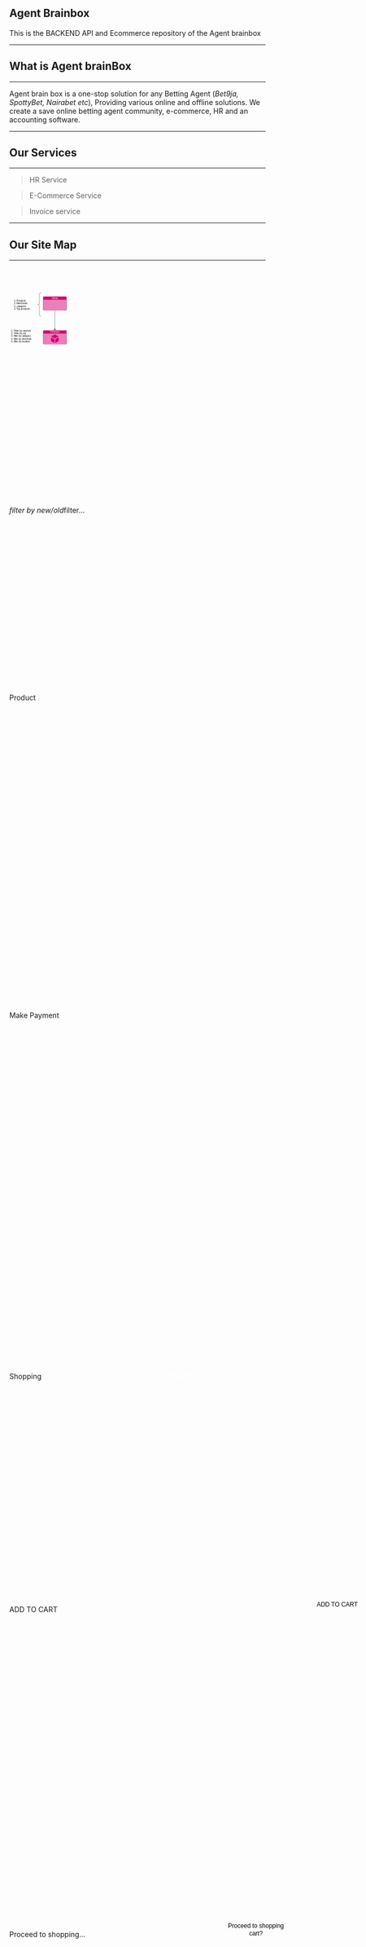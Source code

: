 ## Agent Brainbox

<p>This is the BACKEND API and Ecommerce repository of the Agent brainbox </p>

***
## What is Agent brainBox
***
<p>Agent brain box is a one-stop solution for any Betting Agent (<i>Bet9ja, SpottyBet, Nairabet etc</i>), Providing various online and offline solutions. We create a save online betting agent community, e-commerce, HR and an accounting software.   </p>

***
## Our Services
***

> HR Service

> E-Commerce Service 

> Invoice service

***
## Our Site Map 
***
<svg xmlns="http://www.w3.org/2000/svg" xmlns:xlink="http://www.w3.org/1999/xlink" version="1.1" width="1326px" viewBox="-0.5 -0.5 1326 1231" content="&lt;mxfile host=&quot;9b7af849-0421-4d88-b07f-c63e09482d94&quot; modified=&quot;2020-10-08T13:22:44.243Z&quot; agent=&quot;5.0 (Windows NT 10.0; Win64; x64) AppleWebKit/537.36 (KHTML, like Gecko) Code/1.48.1 Chrome/78.0.3904.130 Electron/7.3.2 Safari/537.36&quot; etag=&quot;CFqcSwZuobUrq8uXvwVE&quot; version=&quot;13.1.3&quot;&gt;&lt;diagram id=&quot;6hGFLwfOUW9BJ-s0fimq&quot; name=&quot;Page-1&quot;&gt;&lt;mxGraphModel dx=&quot;345&quot; dy=&quot;692&quot; grid=&quot;1&quot; gridSize=&quot;10&quot; guides=&quot;1&quot; tooltips=&quot;1&quot; connect=&quot;1&quot; arrows=&quot;1&quot; fold=&quot;1&quot; page=&quot;1&quot; pageScale=&quot;1&quot; pageWidth=&quot;827&quot; pageHeight=&quot;1169&quot; math=&quot;0&quot; shadow=&quot;0&quot;&gt;&lt;root&gt;&lt;mxCell id=&quot;0&quot;/&gt;&lt;mxCell id=&quot;1&quot; parent=&quot;0&quot;/&gt;&lt;mxCell id=&quot;5&quot; style=&quot;edgeStyle=orthogonalEdgeStyle;rounded=0;orthogonalLoop=1;jettySize=auto;html=1;&quot; parent=&quot;1&quot; source=&quot;2&quot; target=&quot;6&quot; edge=&quot;1&quot;&gt;&lt;mxGeometry relative=&quot;1&quot; as=&quot;geometry&quot;&gt;&lt;mxPoint x=&quot;260&quot; y=&quot;450&quot; as=&quot;targetPoint&quot;/&gt;&lt;/mxGeometry&gt;&lt;/mxCell&gt;&lt;mxCell id=&quot;2&quot; value=&quot;Home&quot; style=&quot;html=1;labelPosition=center;verticalLabelPosition=middle;verticalAlign=top;align=center;fontSize=12;outlineConnect=0;spacingTop=-6;shape=mxgraph.sitemap.page;fillColor=#d80073;strokeColor=#A50040;fontColor=#ffffff;&quot; parent=&quot;1&quot; vertex=&quot;1&quot;&gt;&lt;mxGeometry x=&quot;200&quot; y=&quot;240&quot; width=&quot;120&quot; height=&quot;70&quot; as=&quot;geometry&quot;/&gt;&lt;/mxCell&gt;&lt;mxCell id=&quot;3&quot; value=&quot;&amp;lt;ol&amp;gt;&amp;lt;li&amp;gt;Products&amp;lt;/li&amp;gt;&amp;lt;li&amp;gt;Merchants&amp;lt;/li&amp;gt;&amp;lt;li&amp;gt;categoris&amp;lt;/li&amp;gt;&amp;lt;li&amp;gt;Top products&amp;lt;/li&amp;gt;&amp;lt;/ol&amp;gt;&quot; style=&quot;text;strokeColor=none;fillColor=none;html=1;whiteSpace=wrap;verticalAlign=middle;overflow=hidden;&quot; parent=&quot;1&quot; vertex=&quot;1&quot;&gt;&lt;mxGeometry x=&quot;40&quot; y=&quot;240&quot; width=&quot;120&quot; height=&quot;80&quot; as=&quot;geometry&quot;/&gt;&lt;/mxCell&gt;&lt;mxCell id=&quot;4&quot; value=&quot;&quot; style=&quot;shape=curlyBracket;whiteSpace=wrap;html=1;rounded=1;&quot; parent=&quot;1&quot; vertex=&quot;1&quot;&gt;&lt;mxGeometry x=&quot;170&quot; y=&quot;220&quot; width=&quot;20&quot; height=&quot;120&quot; as=&quot;geometry&quot;/&gt;&lt;/mxCell&gt;&lt;mxCell id=&quot;6&quot; value=&quot;Products&quot; style=&quot;html=1;labelPosition=center;verticalLabelPosition=middle;verticalAlign=top;align=center;fontSize=12;outlineConnect=0;spacingTop=-6;shape=mxgraph.sitemap.products;fillColor=#d80073;strokeColor=#A50040;fontColor=#ffffff;&quot; parent=&quot;1&quot; vertex=&quot;1&quot;&gt;&lt;mxGeometry x=&quot;200&quot; y=&quot;415&quot; width=&quot;120&quot; height=&quot;70&quot; as=&quot;geometry&quot;/&gt;&lt;/mxCell&gt;&lt;mxCell id=&quot;8&quot; value=&quot;&amp;lt;ol&amp;gt;&amp;lt;li&amp;gt;*filter by new/old&amp;lt;/li&amp;gt;&amp;lt;li&amp;gt;*filter by city&amp;lt;/li&amp;gt;&amp;lt;li&amp;gt;filter by category&amp;lt;/li&amp;gt;&amp;lt;li&amp;gt;filter by merchant&amp;lt;/li&amp;gt;&amp;lt;li&amp;gt;filter by location&amp;lt;/li&amp;gt;&amp;lt;/ol&amp;gt;&quot; style=&quot;text;strokeColor=none;fillColor=none;html=1;whiteSpace=wrap;verticalAlign=middle;overflow=hidden;&quot; parent=&quot;1&quot; vertex=&quot;1&quot;&gt;&lt;mxGeometry x=&quot;25&quot; y=&quot;390&quot; width=&quot;150&quot; height=&quot;110&quot; as=&quot;geometry&quot;/&gt;&lt;/mxCell&gt;&lt;mxCell id=&quot;10&quot; style=&quot;edgeStyle=orthogonalEdgeStyle;rounded=0;orthogonalLoop=1;jettySize=auto;html=1;&quot; parent=&quot;1&quot; source=&quot;9&quot; target=&quot;6&quot; edge=&quot;1&quot;&gt;&lt;mxGeometry relative=&quot;1&quot; as=&quot;geometry&quot;/&gt;&lt;/mxCell&gt;&lt;mxCell id=&quot;9&quot; value=&quot;Product&quot; style=&quot;html=1;labelPosition=center;verticalLabelPosition=middle;verticalAlign=top;align=center;fontSize=12;outlineConnect=0;spacingTop=-6;shape=mxgraph.sitemap.products;fillColor=#d80073;strokeColor=#A50040;fontColor=#ffffff;&quot; parent=&quot;1&quot; vertex=&quot;1&quot;&gt;&lt;mxGeometry x=&quot;420&quot; y=&quot;425&quot; width=&quot;120&quot; height=&quot;70&quot; as=&quot;geometry&quot;/&gt;&lt;/mxCell&gt;&lt;mxCell id=&quot;25&quot; style=&quot;edgeStyle=orthogonalEdgeStyle;rounded=0;orthogonalLoop=1;jettySize=auto;html=1;&quot; parent=&quot;1&quot; source=&quot;11&quot; target=&quot;24&quot; edge=&quot;1&quot;&gt;&lt;mxGeometry relative=&quot;1&quot; as=&quot;geometry&quot;/&gt;&lt;/mxCell&gt;&lt;mxCell id=&quot;11&quot; value=&quot;Make Payment&quot; style=&quot;html=1;strokeColor=#A50040;fillColor=#d80073;labelPosition=center;verticalLabelPosition=middle;verticalAlign=top;align=center;fontSize=12;outlineConnect=0;spacingTop=-6;fontColor=#ffffff;shape=mxgraph.sitemap.payment;&quot; parent=&quot;1&quot; vertex=&quot;1&quot;&gt;&lt;mxGeometry x=&quot;1230&quot; y=&quot;695&quot; width=&quot;120&quot; height=&quot;70&quot; as=&quot;geometry&quot;/&gt;&lt;/mxCell&gt;&lt;mxCell id=&quot;12&quot; value=&quot;Shopping&quot; style=&quot;html=1;strokeColor=#A50040;fillColor=#d80073;labelPosition=center;verticalLabelPosition=middle;verticalAlign=top;align=center;fontSize=12;outlineConnect=0;spacingTop=-6;fontColor=#ffffff;shape=mxgraph.sitemap.shopping;&quot; parent=&quot;1&quot; vertex=&quot;1&quot;&gt;&lt;mxGeometry x=&quot;300&quot; y=&quot;780&quot; width=&quot;120&quot; height=&quot;70&quot; as=&quot;geometry&quot;/&gt;&lt;/mxCell&gt;&lt;mxCell id=&quot;14&quot; style=&quot;edgeStyle=orthogonalEdgeStyle;rounded=0;orthogonalLoop=1;jettySize=auto;html=1;&quot; parent=&quot;1&quot; source=&quot;13&quot; target=&quot;9&quot; edge=&quot;1&quot;&gt;&lt;mxGeometry relative=&quot;1&quot; as=&quot;geometry&quot;/&gt;&lt;/mxCell&gt;&lt;mxCell id=&quot;13&quot; value=&quot;ADD TO CART&quot; style=&quot;ellipse;whiteSpace=wrap;html=1;&quot; parent=&quot;1&quot; vertex=&quot;1&quot;&gt;&lt;mxGeometry x=&quot;610&quot; y=&quot;490&quot; width=&quot;120&quot; height=&quot;80&quot; as=&quot;geometry&quot;/&gt;&lt;/mxCell&gt;&lt;mxCell id=&quot;16&quot; style=&quot;edgeStyle=orthogonalEdgeStyle;rounded=0;orthogonalLoop=1;jettySize=auto;html=1;&quot; parent=&quot;1&quot; source=&quot;15&quot; target=&quot;13&quot; edge=&quot;1&quot;&gt;&lt;mxGeometry relative=&quot;1&quot; as=&quot;geometry&quot;/&gt;&lt;/mxCell&gt;&lt;mxCell id=&quot;18&quot; style=&quot;edgeStyle=orthogonalEdgeStyle;rounded=0;orthogonalLoop=1;jettySize=auto;html=1;&quot; parent=&quot;1&quot; source=&quot;15&quot; target=&quot;12&quot; edge=&quot;1&quot;&gt;&lt;mxGeometry relative=&quot;1&quot; as=&quot;geometry&quot;/&gt;&lt;/mxCell&gt;&lt;mxCell id=&quot;22&quot; style=&quot;edgeStyle=orthogonalEdgeStyle;rounded=0;orthogonalLoop=1;jettySize=auto;html=1;entryX=0;entryY=0.5;entryDx=0;entryDy=0;&quot; parent=&quot;1&quot; source=&quot;15&quot; target=&quot;26&quot; edge=&quot;1&quot;&gt;&lt;mxGeometry relative=&quot;1&quot; as=&quot;geometry&quot;/&gt;&lt;/mxCell&gt;&lt;mxCell id=&quot;15&quot; value=&quot;&quot; style=&quot;rhombus;whiteSpace=wrap;html=1;&quot; parent=&quot;1&quot; vertex=&quot;1&quot;&gt;&lt;mxGeometry x=&quot;630&quot; y=&quot;690&quot; width=&quot;80&quot; height=&quot;80&quot; as=&quot;geometry&quot;/&gt;&lt;/mxCell&gt;&lt;mxCell id=&quot;17&quot; value=&quot;Proceed to shopping cart?&quot; style=&quot;text;html=1;strokeColor=none;fillColor=none;align=center;verticalAlign=middle;whiteSpace=wrap;rounded=0;&quot; parent=&quot;1&quot; vertex=&quot;1&quot;&gt;&lt;mxGeometry x=&quot;450&quot; y=&quot;700&quot; width=&quot;120&quot; height=&quot;20&quot; as=&quot;geometry&quot;/&gt;&lt;/mxCell&gt;&lt;mxCell id=&quot;19&quot; value=&quot;Proceed to checkout?&quot; style=&quot;text;html=1;strokeColor=none;fillColor=none;align=center;verticalAlign=middle;whiteSpace=wrap;rounded=0;&quot; parent=&quot;1&quot; vertex=&quot;1&quot;&gt;&lt;mxGeometry x=&quot;710&quot; y=&quot;695&quot; width=&quot;120&quot; height=&quot;20&quot; as=&quot;geometry&quot;/&gt;&lt;/mxCell&gt;&lt;mxCell id=&quot;23&quot; style=&quot;edgeStyle=orthogonalEdgeStyle;rounded=0;orthogonalLoop=1;jettySize=auto;html=1;&quot; parent=&quot;1&quot; source=&quot;21&quot; target=&quot;11&quot; edge=&quot;1&quot;&gt;&lt;mxGeometry relative=&quot;1&quot; as=&quot;geometry&quot;/&gt;&lt;/mxCell&gt;&lt;mxCell id=&quot;21&quot; value=&quot;Checkout&quot; style=&quot;html=1;strokeColor=#A50040;fillColor=#d80073;labelPosition=center;verticalLabelPosition=middle;verticalAlign=top;align=center;fontSize=12;outlineConnect=0;spacingTop=-6;fontColor=#ffffff;shape=mxgraph.sitemap.form;&quot; parent=&quot;1&quot; vertex=&quot;1&quot;&gt;&lt;mxGeometry x=&quot;1020&quot; y=&quot;570&quot; width=&quot;120&quot; height=&quot;70&quot; as=&quot;geometry&quot;/&gt;&lt;/mxCell&gt;&lt;mxCell id=&quot;24&quot; value=&quot;Success&quot; style=&quot;html=1;strokeColor=#A50040;fillColor=#d80073;labelPosition=center;verticalLabelPosition=middle;verticalAlign=top;align=center;fontSize=12;outlineConnect=0;spacingTop=-6;fontColor=#ffffff;shape=mxgraph.sitemap.success;&quot; parent=&quot;1&quot; vertex=&quot;1&quot;&gt;&lt;mxGeometry x=&quot;1230&quot; y=&quot;1000&quot; width=&quot;120&quot; height=&quot;70&quot; as=&quot;geometry&quot;/&gt;&lt;/mxCell&gt;&lt;mxCell id=&quot;27&quot; style=&quot;edgeStyle=orthogonalEdgeStyle;rounded=0;orthogonalLoop=1;jettySize=auto;html=1;&quot; parent=&quot;1&quot; source=&quot;26&quot; target=&quot;21&quot; edge=&quot;1&quot;&gt;&lt;mxGeometry relative=&quot;1&quot; as=&quot;geometry&quot;/&gt;&lt;/mxCell&gt;&lt;mxCell id=&quot;29&quot; style=&quot;edgeStyle=orthogonalEdgeStyle;rounded=0;orthogonalLoop=1;jettySize=auto;html=1;&quot; parent=&quot;1&quot; source=&quot;26&quot; edge=&quot;1&quot;&gt;&lt;mxGeometry relative=&quot;1&quot; as=&quot;geometry&quot;&gt;&lt;mxPoint x=&quot;900&quot; y=&quot;1250&quot; as=&quot;targetPoint&quot;/&gt;&lt;/mxGeometry&gt;&lt;/mxCell&gt;&lt;mxCell id=&quot;26&quot; value=&quot;Authenticate&quot; style=&quot;rhombus;whiteSpace=wrap;html=1;&quot; parent=&quot;1&quot; vertex=&quot;1&quot;&gt;&lt;mxGeometry x=&quot;880&quot; y=&quot;760&quot; width=&quot;140&quot; height=&quot;150&quot; as=&quot;geometry&quot;/&gt;&lt;/mxCell&gt;&lt;mxCell id=&quot;28&quot; value=&quot;yes&quot; style=&quot;text;html=1;strokeColor=none;fillColor=none;align=center;verticalAlign=middle;whiteSpace=wrap;rounded=0;&quot; parent=&quot;1&quot; vertex=&quot;1&quot;&gt;&lt;mxGeometry x=&quot;940&quot; y=&quot;670&quot; width=&quot;120&quot; height=&quot;20&quot; as=&quot;geometry&quot;/&gt;&lt;/mxCell&gt;&lt;mxCell id=&quot;31&quot; value=&quot;No&quot; style=&quot;text;html=1;strokeColor=none;fillColor=none;align=center;verticalAlign=middle;whiteSpace=wrap;rounded=0;&quot; parent=&quot;1&quot; vertex=&quot;1&quot;&gt;&lt;mxGeometry x=&quot;860&quot; y=&quot;1050&quot; width=&quot;120&quot; height=&quot;20&quot; as=&quot;geometry&quot;/&gt;&lt;/mxCell&gt;&lt;mxCell id=&quot;32&quot; value=&quot;Authenticate&quot; style=&quot;html=1;strokeColor=#A50040;fillColor=#d80073;labelPosition=center;verticalLabelPosition=middle;verticalAlign=top;align=center;fontSize=12;outlineConnect=0;spacingTop=-6;fontColor=#ffffff;shape=mxgraph.sitemap.security;&quot; parent=&quot;1&quot; vertex=&quot;1&quot;&gt;&lt;mxGeometry x=&quot;840&quot; y=&quot;1250&quot; width=&quot;120&quot; height=&quot;70&quot; as=&quot;geometry&quot;/&gt;&lt;/mxCell&gt;&lt;mxCell id=&quot;33&quot; value=&quot;&quot; style=&quot;shape=curlyBracket;whiteSpace=wrap;html=1;rounded=1;&quot; parent=&quot;1&quot; vertex=&quot;1&quot;&gt;&lt;mxGeometry x=&quot;180&quot; y=&quot;400&quot; width=&quot;20&quot; height=&quot;120&quot; as=&quot;geometry&quot;/&gt;&lt;/mxCell&gt;&lt;mxCell id=&quot;35&quot; value=&quot;&quot; style=&quot;shape=curlyBracket;whiteSpace=wrap;html=1;rounded=1;&quot; parent=&quot;1&quot; vertex=&quot;1&quot;&gt;&lt;mxGeometry x=&quot;1205&quot; y=&quot;985&quot; width=&quot;20&quot; height=&quot;120&quot; as=&quot;geometry&quot;/&gt;&lt;/mxCell&gt;&lt;mxCell id=&quot;36&quot; value=&quot;&amp;lt;div&amp;gt;Create Order&amp;lt;/div&amp;gt;&quot; style=&quot;text;strokeColor=none;fillColor=none;html=1;whiteSpace=wrap;verticalAlign=middle;overflow=hidden;&quot; parent=&quot;1&quot; vertex=&quot;1&quot;&gt;&lt;mxGeometry x=&quot;1120&quot; y=&quot;990&quot; width=&quot;150&quot; height=&quot;110&quot; as=&quot;geometry&quot;/&gt;&lt;/mxCell&gt;&lt;mxCell id=&quot;38&quot; style=&quot;edgeStyle=orthogonalEdgeStyle;rounded=0;orthogonalLoop=1;jettySize=auto;html=1;entryX=1;entryY=0.5;entryDx=0;entryDy=0;entryPerimeter=0;&quot; parent=&quot;1&quot; source=&quot;37&quot; target=&quot;2&quot; edge=&quot;1&quot;&gt;&lt;mxGeometry relative=&quot;1&quot; as=&quot;geometry&quot;/&gt;&lt;/mxCell&gt;&lt;mxCell id=&quot;40&quot; style=&quot;edgeStyle=orthogonalEdgeStyle;rounded=0;orthogonalLoop=1;jettySize=auto;html=1;entryX=0;entryY=0.5;entryDx=0;entryDy=0;entryPerimeter=0;&quot; parent=&quot;1&quot; source=&quot;37&quot; target=&quot;39&quot; edge=&quot;1&quot;&gt;&lt;mxGeometry relative=&quot;1&quot; as=&quot;geometry&quot;/&gt;&lt;/mxCell&gt;&lt;mxCell id=&quot;37&quot; value=&quot;User Account&quot; style=&quot;html=1;strokeColor=#A50040;fillColor=#d80073;labelPosition=center;verticalLabelPosition=middle;verticalAlign=top;align=center;fontSize=12;outlineConnect=0;spacingTop=-6;fontColor=#ffffff;shape=mxgraph.sitemap.user;&quot; parent=&quot;1&quot; vertex=&quot;1&quot;&gt;&lt;mxGeometry x=&quot;530&quot; y=&quot;90&quot; width=&quot;120&quot; height=&quot;70&quot; as=&quot;geometry&quot;/&gt;&lt;/mxCell&gt;&lt;mxCell id=&quot;41&quot; style=&quot;edgeStyle=orthogonalEdgeStyle;rounded=0;orthogonalLoop=1;jettySize=auto;html=1;&quot; parent=&quot;1&quot; source=&quot;39&quot; target=&quot;9&quot; edge=&quot;1&quot;&gt;&lt;mxGeometry relative=&quot;1&quot; as=&quot;geometry&quot;&gt;&lt;Array as=&quot;points&quot;&gt;&lt;mxPoint x=&quot;770&quot; y=&quot;330&quot;/&gt;&lt;mxPoint x=&quot;480&quot; y=&quot;330&quot;/&gt;&lt;/Array&gt;&lt;/mxGeometry&gt;&lt;/mxCell&gt;&lt;mxCell id=&quot;39&quot; value=&quot;Order&quot; style=&quot;html=1;labelPosition=center;verticalLabelPosition=middle;verticalAlign=top;align=center;fontSize=12;outlineConnect=0;spacingTop=-6;shape=mxgraph.sitemap.products;fillColor=#d80073;strokeColor=#A50040;fontColor=#ffffff;&quot; parent=&quot;1&quot; vertex=&quot;1&quot;&gt;&lt;mxGeometry x=&quot;710&quot; y=&quot;200&quot; width=&quot;120&quot; height=&quot;70&quot; as=&quot;geometry&quot;/&gt;&lt;/mxCell&gt;&lt;/root&gt;&lt;/mxGraphModel&gt;&lt;/diagram&gt;&lt;/mxfile&gt;" onclick="(function(svg){var src=window.event.target||window.event.srcElement;while (src!=null&amp;&amp;src.nodeName.toLowerCase()!='a'){src=src.parentNode;}if(src==null){if(svg.wnd!=null&amp;&amp;!svg.wnd.closed){svg.wnd.focus();}else{var r=function(evt){if(evt.data=='ready'&amp;&amp;evt.source==svg.wnd){svg.wnd.postMessage(decodeURIComponent(svg.getAttribute('content')),'*');window.removeEventListener('message',r);}};window.addEventListener('message',r);svg.wnd=window.open('https://app.diagrams.net/?client=1&amp;lightbox=1&amp;edit=_blank');}}})(this);" style="cursor:pointer;max-width:100%;max-height:1231px;"><defs/><g><path d="M 235 220 L 235 318.63" fill="none" stroke="#000000" stroke-miterlimit="10" pointer-events="stroke"/><path d="M 235 323.88 L 231.5 316.88 L 235 318.63 L 238.5 316.88 Z" fill="#000000" stroke="#000000" stroke-miterlimit="10" pointer-events="all"/><path d="M 177 220 C 175.9 220 175 219.1 175 218 L 175 152 C 175 150.9 175.9 150 177 150 L 293 150 C 294.1 150 295 150.9 295 152 L 295 218 C 295 219.1 294.1 220 293 220 Z" fill="#d80073" stroke="#a50040" stroke-miterlimit="10" pointer-events="all"/><path d="M 176 166 L 176 218 C 176 218.55 176.45 219 177 219 L 293 219 C 293.55 219 294 218.55 294 218 L 294 166 Z" fill-opacity="0.5" fill="#ffffff" stroke="none" pointer-events="all"/><g transform="translate(-0.5 -0.5)"><switch><foreignObject style="overflow: visible; text-align: left;" pointer-events="none" width="100%" height="100%" requiredFeatures="http://www.w3.org/TR/SVG11/feature#Extensibility"><div xmlns="http://www.w3.org/1999/xhtml" style="display: flex; align-items: unsafe flex-start; justify-content: unsafe center; width: 1px; height: 1px; padding-top: 151px; margin-left: 235px;"><div style="box-sizing: border-box; font-size: 0; text-align: center; "><div style="display: inline-block; font-size: 12px; font-family: Helvetica; color: #ffffff; line-height: 1.2; pointer-events: all; white-space: nowrap; ">Home</div></div></div></foreignObject><text x="235" y="163" fill="#ffffff" font-family="Helvetica" font-size="12px" text-anchor="middle">Home</text></switch></g><rect x="15" y="150" width="120" height="80" fill="none" stroke="none" pointer-events="all"/><g transform="translate(-0.5 -0.5)"><switch><foreignObject style="overflow: visible; text-align: left;" pointer-events="none" width="100%" height="100%" requiredFeatures="http://www.w3.org/TR/SVG11/feature#Extensibility"><div xmlns="http://www.w3.org/1999/xhtml" style="display: flex; align-items: unsafe center; justify-content: unsafe flex-start; width: 118px; height: 1px; padding-top: 190px; margin-left: 17px;"><div style="box-sizing: border-box; font-size: 0; text-align: left; max-height: 76px; overflow: hidden; "><div style="display: inline-block; font-size: 12px; font-family: Helvetica; color: #000000; line-height: 1.2; pointer-events: all; white-space: normal; word-wrap: normal; "><ol><li>Products</li><li>Merchants</li><li>categoris</li><li>Top products</li></ol></div></div></div></foreignObject><text x="17" y="194" fill="#000000" font-family="Helvetica" font-size="12px">ProductsMerchantscat...</text></switch></g><path d="M 165 130 L 160 130 Q 155 130 155 140 L 155 180 Q 155 190 150 190 L 147.5 190 Q 145 190 150 190 L 152.5 190 Q 155 190 155 200 L 155 240 Q 155 250 160 250 L 165 250" fill="none" stroke="#000000" stroke-miterlimit="10" pointer-events="all"/><path d="M 177 395 C 175.9 395 175 394.1 175 393 L 175 327 C 175 325.9 175.9 325 177 325 L 293 325 C 294.1 325 295 325.9 295 327 L 295 393 C 295 394.1 294.1 395 293 395 Z" fill="#d80073" stroke="#a50040" stroke-miterlimit="10" pointer-events="all"/><path d="M 237.28 371.75 C 237.28 369.86 237.92 368.96 239.61 368.16 L 253.7 360.87 C 254.21 360.61 255.07 360.68 255.07 361.2 L 255.07 378.55 C 255.07 379.38 254.16 380.33 253.54 380.63 L 238.93 389.03 C 237.87 389.75 237.28 389.09 237.28 388.14 Z M 216.93 356.62 C 215.97 356.11 216.27 355.34 216.99 354.97 L 233.48 346.37 C 234.5 345.77 235.91 345.86 236.78 346.31 L 253.38 354.99 C 254.12 355.38 254.32 356.09 253.45 356.56 L 236.91 365.19 C 236.02 365.79 234.4 365.83 233.34 365.16 Z M 216.9 380.71 C 215.88 380.17 215.09 379.07 215.09 377.61 L 215.09 361.96 C 215.09 360.88 215.7 360.41 216.73 360.94 L 231.15 368.38 C 232.54 369 233.05 370.29 233.05 371.18 L 233.05 388.39 C 233.05 389.21 232.21 389.57 231.47 389.06 Z M 176 341 L 176 393 C 176 393.55 176.45 394 177 394 L 293 394 C 293.55 394 294 393.55 294 393 L 294 341 Z" fill-opacity="0.5" fill="#ffffff" stroke="none" pointer-events="all"/><g transform="translate(-0.5 -0.5)"><switch><foreignObject style="overflow: visible; text-align: left;" pointer-events="none" width="100%" height="100%" requiredFeatures="http://www.w3.org/TR/SVG11/feature#Extensibility"><div xmlns="http://www.w3.org/1999/xhtml" style="display: flex; align-items: unsafe flex-start; justify-content: unsafe center; width: 1px; height: 1px; padding-top: 326px; margin-left: 235px;"><div style="box-sizing: border-box; font-size: 0; text-align: center; "><div style="display: inline-block; font-size: 12px; font-family: Helvetica; color: #ffffff; line-height: 1.2; pointer-events: all; white-space: nowrap; ">Products</div></div></div></foreignObject><text x="235" y="338" fill="#ffffff" font-family="Helvetica" font-size="12px" text-anchor="middle">Products</text></switch></g><rect x="0" y="300" width="150" height="110" fill="none" stroke="none" pointer-events="all"/><g transform="translate(-0.5 -0.5)"><switch><foreignObject style="overflow: visible; text-align: left;" pointer-events="none" width="100%" height="100%" requiredFeatures="http://www.w3.org/TR/SVG11/feature#Extensibility"><div xmlns="http://www.w3.org/1999/xhtml" style="display: flex; align-items: unsafe center; justify-content: unsafe flex-start; width: 148px; height: 1px; padding-top: 355px; margin-left: 2px;"><div style="box-sizing: border-box; font-size: 0; text-align: left; max-height: 106px; overflow: hidden; "><div style="display: inline-block; font-size: 12px; font-family: Helvetica; color: #000000; line-height: 1.2; pointer-events: all; white-space: normal; word-wrap: normal; "><ol><li>*filter by new/old</li><li>*filter by city</li><li>filter by category</li><li>filter by merchant</li><li>filter by location</li></ol></div></div></div></foreignObject><text x="2" y="359" fill="#000000" font-family="Helvetica" font-size="12px">*filter by new/old*filter...</text></switch></g><path d="M 395 370 L 345 370 L 345 360 L 301.37 360" fill="none" stroke="#000000" stroke-miterlimit="10" pointer-events="stroke"/><path d="M 296.12 360 L 303.12 356.5 L 301.37 360 L 303.12 363.5 Z" fill="#000000" stroke="#000000" stroke-miterlimit="10" pointer-events="all"/><path d="M 397 405 C 395.9 405 395 404.1 395 403 L 395 337 C 395 335.9 395.9 335 397 335 L 513 335 C 514.1 335 515 335.9 515 337 L 515 403 C 515 404.1 514.1 405 513 405 Z" fill="#d80073" stroke="#a50040" stroke-miterlimit="10" pointer-events="all"/><path d="M 457.28 381.75 C 457.28 379.86 457.92 378.96 459.61 378.16 L 473.7 370.87 C 474.21 370.61 475.07 370.68 475.07 371.2 L 475.07 388.55 C 475.07 389.38 474.16 390.33 473.54 390.63 L 458.93 399.03 C 457.87 399.75 457.28 399.09 457.28 398.14 Z M 436.93 366.62 C 435.97 366.11 436.27 365.34 436.99 364.97 L 453.48 356.37 C 454.5 355.77 455.91 355.86 456.78 356.31 L 473.38 364.99 C 474.12 365.38 474.32 366.09 473.45 366.56 L 456.91 375.19 C 456.02 375.79 454.4 375.83 453.34 375.16 Z M 436.9 390.71 C 435.88 390.17 435.09 389.07 435.09 387.61 L 435.09 371.96 C 435.09 370.88 435.7 370.41 436.73 370.94 L 451.15 378.38 C 452.54 379 453.05 380.29 453.05 381.18 L 453.05 398.39 C 453.05 399.21 452.21 399.57 451.47 399.06 Z M 396 351 L 396 403 C 396 403.55 396.45 404 397 404 L 513 404 C 513.55 404 514 403.55 514 403 L 514 351 Z" fill-opacity="0.5" fill="#ffffff" stroke="none" pointer-events="all"/><g transform="translate(-0.5 -0.5)"><switch><foreignObject style="overflow: visible; text-align: left;" pointer-events="none" width="100%" height="100%" requiredFeatures="http://www.w3.org/TR/SVG11/feature#Extensibility"><div xmlns="http://www.w3.org/1999/xhtml" style="display: flex; align-items: unsafe flex-start; justify-content: unsafe center; width: 1px; height: 1px; padding-top: 336px; margin-left: 455px;"><div style="box-sizing: border-box; font-size: 0; text-align: center; "><div style="display: inline-block; font-size: 12px; font-family: Helvetica; color: #ffffff; line-height: 1.2; pointer-events: all; white-space: nowrap; ">Product</div></div></div></foreignObject><text x="455" y="348" fill="#ffffff" font-family="Helvetica" font-size="12px" text-anchor="middle">Product</text></switch></g><path d="M 1265 675 L 1265 903.63" fill="none" stroke="#000000" stroke-miterlimit="10" pointer-events="stroke"/><path d="M 1265 908.88 L 1261.5 901.88 L 1265 903.63 L 1268.5 901.88 Z" fill="#000000" stroke="#000000" stroke-miterlimit="10" pointer-events="all"/><path d="M 1207 675 C 1205.9 675 1205 674.1 1205 673 L 1205 607 C 1205 605.9 1205.9 605 1207 605 L 1323 605 C 1324.1 605 1325 605.9 1325 607 L 1325 673 C 1325 674.1 1324.1 675 1323 675 Z" fill="#d80073" stroke="#a50040" stroke-miterlimit="10" pointer-events="all"/><path d="M 1265.01 639.19 L 1265.01 635.79 L 1259.68 635.79 L 1270.48 625.01 L 1281.22 635.79 L 1275.9 635.79 L 1275.9 639.19 Z M 1285.16 646.58 L 1285.16 645.3 C 1285.16 644.48 1284.74 643.64 1283.74 643.64 L 1257.91 643.64 C 1257.06 643.64 1256.42 644.46 1256.42 645.18 L 1256.42 646.58 Z M 1256.42 652.03 L 1256.42 659.51 C 1256.42 660.64 1257.07 661.31 1257.99 661.31 L 1283.28 661.31 C 1284.53 661.31 1285.16 660.78 1285.16 659.57 L 1285.16 652.03 Z M 1257.83 663.41 C 1256.59 663.41 1254.4 662.01 1254.4 660.05 L 1254.4 644.87 C 1254.4 643.27 1255.92 641.55 1258.11 641.55 L 1283.49 641.55 C 1285.36 641.55 1287.15 642.89 1287.15 644.76 L 1287.15 659.99 C 1287.15 662.08 1285.27 663.41 1283.21 663.41 Z M 1274.05 665.7 L 1272.49 668.5 C 1271.66 669.79 1269.38 670.71 1267.25 669.32 L 1260.97 665.7 Z M 1252.11 660.61 L 1245.5 656.8 C 1243.6 655.7 1243.11 653.59 1244.27 651.57 L 1251.37 639.26 C 1252.47 637.4 1254.81 636.89 1256.11 637.62 L 1258.75 639.25 L 1257.36 639.25 C 1254.82 639.25 1252.11 641.73 1252.11 644.75 Z M 1206 621 L 1206 673 C 1206 673.55 1206.45 674 1207 674 L 1323 674 C 1323.55 674 1324 673.55 1324 673 L 1324 621 Z" fill-opacity="0.5" fill="#ffffff" stroke="none" pointer-events="all"/><g transform="translate(-0.5 -0.5)"><switch><foreignObject style="overflow: visible; text-align: left;" pointer-events="none" width="100%" height="100%" requiredFeatures="http://www.w3.org/TR/SVG11/feature#Extensibility"><div xmlns="http://www.w3.org/1999/xhtml" style="display: flex; align-items: unsafe flex-start; justify-content: unsafe center; width: 1px; height: 1px; padding-top: 606px; margin-left: 1265px;"><div style="box-sizing: border-box; font-size: 0; text-align: center; "><div style="display: inline-block; font-size: 12px; font-family: Helvetica; color: #ffffff; line-height: 1.2; pointer-events: all; white-space: nowrap; ">Make Payment</div></div></div></foreignObject><text x="1265" y="618" fill="#ffffff" font-family="Helvetica" font-size="12px" text-anchor="middle">Make Payment</text></switch></g><path d="M 277 760 C 275.9 760 275 759.1 275 758 L 275 692 C 275 690.9 275.9 690 277 690 L 393 690 C 394.1 690 395 690.9 395 692 L 395 758 C 395 759.1 394.1 760 393 760 Z" fill="#d80073" stroke="#a50040" stroke-miterlimit="10" pointer-events="all"/><path d="M 328.72 732.54 L 347.02 732.54 L 350.7 721.39 L 325.6 721.39 Z M 326.87 737.98 C 325.3 737.98 324.3 737.01 323.81 734.96 L 318.45 715.88 L 315.53 715.88 C 314.13 715.88 312.84 714.58 312.84 713 C 312.84 711.79 314.05 710.34 315.61 710.34 L 320.46 710.34 C 321.77 710.34 322.85 711.52 323.08 712.43 L 324.03 715.92 L 354.59 715.92 C 356.19 715.92 357.53 717.67 357.06 719.37 L 351.66 735.57 C 351.16 737.12 350.33 737.98 348.19 737.98 Z M 346.16 754.7 C 343.48 754.7 340.48 752.46 340.48 749.29 C 340.48 746.12 343.04 743.56 346.16 743.56 C 349.19 743.56 351.63 746.48 351.63 749.29 C 351.63 751.67 349.6 754.7 346.16 754.7 Z M 329.37 754.65 C 326.82 754.65 323.88 752.35 323.88 749.29 C 323.88 745.94 326.53 743.59 329.37 743.59 C 332.21 743.59 335.05 745.9 335.05 749.29 C 335.05 751.99 332.57 754.65 329.37 754.65 Z M 276 706 L 276 758 C 276 758.55 276.45 759 277 759 L 393 759 C 393.55 759 394 758.55 394 758 L 394 706 Z" fill-opacity="0.5" fill="#ffffff" stroke="none" pointer-events="all"/><g transform="translate(-0.5 -0.5)"><switch><foreignObject style="overflow: visible; text-align: left;" pointer-events="none" width="100%" height="100%" requiredFeatures="http://www.w3.org/TR/SVG11/feature#Extensibility"><div xmlns="http://www.w3.org/1999/xhtml" style="display: flex; align-items: unsafe flex-start; justify-content: unsafe center; width: 1px; height: 1px; padding-top: 691px; margin-left: 335px;"><div style="box-sizing: border-box; font-size: 0; text-align: center; "><div style="display: inline-block; font-size: 12px; font-family: Helvetica; color: #ffffff; line-height: 1.2; pointer-events: all; white-space: nowrap; ">Shopping</div></div></div></foreignObject><text x="335" y="703" fill="#ffffff" font-family="Helvetica" font-size="12px" text-anchor="middle">Shopping</text></switch></g><path d="M 585 440 L 550 440 L 550 370 L 521.37 370" fill="none" stroke="#000000" stroke-miterlimit="10" pointer-events="stroke"/><path d="M 516.12 370 L 523.12 366.5 L 521.37 370 L 523.12 373.5 Z" fill="#000000" stroke="#000000" stroke-miterlimit="10" pointer-events="all"/><ellipse cx="645" cy="440" rx="60" ry="40" fill="#ffffff" stroke="#000000" pointer-events="all"/><g transform="translate(-0.5 -0.5)"><switch><foreignObject style="overflow: visible; text-align: left;" pointer-events="none" width="100%" height="100%" requiredFeatures="http://www.w3.org/TR/SVG11/feature#Extensibility"><div xmlns="http://www.w3.org/1999/xhtml" style="display: flex; align-items: unsafe center; justify-content: unsafe center; width: 118px; height: 1px; padding-top: 440px; margin-left: 586px;"><div style="box-sizing: border-box; font-size: 0; text-align: center; "><div style="display: inline-block; font-size: 12px; font-family: Helvetica; color: #000000; line-height: 1.2; pointer-events: all; white-space: normal; word-wrap: normal; ">ADD TO CART</div></div></div></foreignObject><text x="645" y="444" fill="#000000" font-family="Helvetica" font-size="12px" text-anchor="middle">ADD TO CART</text></switch></g><path d="M 645 600 L 645 486.37" fill="none" stroke="#000000" stroke-miterlimit="10" pointer-events="stroke"/><path d="M 645 481.12 L 648.5 488.12 L 645 486.37 L 641.5 488.12 Z" fill="#000000" stroke="#000000" stroke-miterlimit="10" pointer-events="all"/><path d="M 605 640 L 335 640 L 335 683.63" fill="none" stroke="#000000" stroke-miterlimit="10" pointer-events="stroke"/><path d="M 335 688.88 L 331.5 681.88 L 335 683.63 L 338.5 681.88 Z" fill="#000000" stroke="#000000" stroke-miterlimit="10" pointer-events="all"/><path d="M 685 640 L 770 640 L 770 745 L 848.63 745" fill="none" stroke="#000000" stroke-miterlimit="10" pointer-events="stroke"/><path d="M 853.88 745 L 846.88 748.5 L 848.63 745 L 846.88 741.5 Z" fill="#000000" stroke="#000000" stroke-miterlimit="10" pointer-events="all"/><path d="M 645 600 L 685 640 L 645 680 L 605 640 Z" fill="#ffffff" stroke="#000000" stroke-miterlimit="10" pointer-events="all"/><rect x="425" y="610" width="120" height="20" fill="none" stroke="none" pointer-events="all"/><g transform="translate(-0.5 -0.5)"><switch><foreignObject style="overflow: visible; text-align: left;" pointer-events="none" width="100%" height="100%" requiredFeatures="http://www.w3.org/TR/SVG11/feature#Extensibility"><div xmlns="http://www.w3.org/1999/xhtml" style="display: flex; align-items: unsafe center; justify-content: unsafe center; width: 118px; height: 1px; padding-top: 620px; margin-left: 426px;"><div style="box-sizing: border-box; font-size: 0; text-align: center; "><div style="display: inline-block; font-size: 12px; font-family: Helvetica; color: #000000; line-height: 1.2; pointer-events: all; white-space: normal; word-wrap: normal; ">Proceed to shopping cart?</div></div></div></foreignObject><text x="485" y="624" fill="#000000" font-family="Helvetica" font-size="12px" text-anchor="middle">Proceed to shopping...</text></switch></g><rect x="685" y="605" width="120" height="20" fill="none" stroke="none" pointer-events="all"/><g transform="translate(-0.5 -0.5)"><switch><foreignObject style="overflow: visible; text-align: left;" pointer-events="none" width="100%" height="100%" requiredFeatures="http://www.w3.org/TR/SVG11/feature#Extensibility"><div xmlns="http://www.w3.org/1999/xhtml" style="display: flex; align-items: unsafe center; justify-content: unsafe center; width: 118px; height: 1px; padding-top: 615px; margin-left: 686px;"><div style="box-sizing: border-box; font-size: 0; text-align: center; "><div style="display: inline-block; font-size: 12px; font-family: Helvetica; color: #000000; line-height: 1.2; pointer-events: all; white-space: normal; word-wrap: normal; ">Proceed to checkout?</div></div></div></foreignObject><text x="745" y="619" fill="#000000" font-family="Helvetica" font-size="12px" text-anchor="middle">Proceed to checkout?</text></switch></g><path d="M 1115 515 L 1265 515 L 1265 598.63" fill="none" stroke="#000000" stroke-miterlimit="10" pointer-events="stroke"/><path d="M 1265 603.88 L 1261.5 596.88 L 1265 598.63 L 1268.5 596.88 Z" fill="#000000" stroke="#000000" stroke-miterlimit="10" pointer-events="all"/><path d="M 997 550 C 995.9 550 995 549.1 995 548 L 995 482 C 995 480.9 995.9 480 997 480 L 1113 480 C 1114.1 480 1115 480.9 1115 482 L 1115 548 C 1115 549.1 1114.1 550 1113 550 Z" fill="#d80073" stroke="#a50040" stroke-miterlimit="10" pointer-events="all"/><path d="M 1072.41 504.65 L 1074.42 504.65 L 1074.42 502.64 L 1072.41 502.64 Z M 1068.39 504.65 L 1070.4 504.65 L 1070.4 502.64 L 1068.39 502.64 Z M 1064.37 504.65 L 1066.38 504.65 L 1066.38 502.64 L 1064.37 502.64 Z M 1067.77 536.78 L 1069.77 534.78 L 1073.78 534.78 C 1074.17 534.78 1074.42 534.47 1074.42 534.15 L 1074.42 530.11 L 1076.43 528.09 L 1076.43 534.23 C 1076.43 535.52 1075.2 536.78 1073.89 536.78 Z M 1058.81 537.92 L 1056.48 541.67 L 1056.88 542.08 L 1060.62 539.74 Z M 1058.68 536.72 L 1076.26 519 C 1076.7 518.62 1077.37 518.61 1077.7 518.9 L 1079.57 520.78 C 1079.91 521.19 1079.79 521.83 1079.49 522.2 L 1061.83 539.93 L 1054.7 544.33 C 1054.42 544.51 1054.08 544.17 1054.23 543.85 Z M 1048.3 512.68 L 1035.58 512.68 L 1035.58 511.34 L 1048.3 511.34 Z M 1061.75 530.76 L 1035.58 530.76 L 1035.58 515.36 L 1071.07 515.36 L 1071.07 521.39 L 1069.73 522.73 L 1069.73 516.69 L 1036.92 516.69 L 1036.92 529.42 L 1063.08 529.42 Z M 1056.24 536.78 L 1032.78 536.78 C 1031.48 536.78 1030.23 535.55 1030.23 534.18 L 1030.23 503.33 C 1030.23 501.61 1031.69 500.62 1032.83 500.62 L 1073.75 500.62 C 1075.18 500.62 1076.43 501.79 1076.43 503.27 L 1076.43 516.78 C 1075.51 516.97 1074.93 517.47 1074.42 518.04 L 1074.42 507.32 L 1032.23 507.32 L 1032.23 534.16 C 1032.29 534.62 1032.54 534.74 1032.84 534.77 L 1057.75 534.77 L 1057.07 535.46 Z M 996 496 L 996 548 C 996 548.55 996.45 549 997 549 L 1113 549 C 1113.55 549 1114 548.55 1114 548 L 1114 496 Z" fill-opacity="0.5" fill="#ffffff" stroke="none" pointer-events="all"/><g transform="translate(-0.5 -0.5)"><switch><foreignObject style="overflow: visible; text-align: left;" pointer-events="none" width="100%" height="100%" requiredFeatures="http://www.w3.org/TR/SVG11/feature#Extensibility"><div xmlns="http://www.w3.org/1999/xhtml" style="display: flex; align-items: unsafe flex-start; justify-content: unsafe center; width: 1px; height: 1px; padding-top: 481px; margin-left: 1055px;"><div style="box-sizing: border-box; font-size: 0; text-align: center; "><div style="display: inline-block; font-size: 12px; font-family: Helvetica; color: #ffffff; line-height: 1.2; pointer-events: all; white-space: nowrap; ">Checkout</div></div></div></foreignObject><text x="1055" y="493" fill="#ffffff" font-family="Helvetica" font-size="12px" text-anchor="middle">Checkout</text></switch></g><path d="M 1207 980 C 1205.9 980 1205 979.1 1205 978 L 1205 912 C 1205 910.9 1205.9 910 1207 910 L 1323 910 C 1324.1 910 1325 910.9 1325 912 L 1325 978 C 1325 979.1 1324.1 980 1323 980 Z" fill="#d80073" stroke="#a50040" stroke-miterlimit="10" pointer-events="all"/><path d="M 1261.78 953.52 L 1257.05 948.74 C 1255.94 947.67 1254.44 947.62 1253.41 948.51 L 1251.3 950.66 C 1250.41 951.52 1250.46 953.11 1251.2 953.95 L 1259.68 962.51 C 1261.12 964.24 1262.97 963.59 1263.82 962.62 L 1278.77 947.67 C 1279.49 946.86 1279.73 945.35 1278.54 944.11 L 1276.55 942.23 C 1275.41 941.2 1274.03 941.38 1273.09 942.26 Z M 1265.22 974.05 C 1252.65 974.05 1243.43 964.15 1243.43 952.55 C 1243.43 940.74 1252.78 930.92 1265.22 930.92 C 1276.97 930.92 1286.57 940.74 1286.57 952.55 C 1286.57 965.27 1276.01 974.05 1265.22 974.05 Z M 1206 926 L 1206 978 C 1206 978.55 1206.45 979 1207 979 L 1323 979 C 1323.55 979 1324 978.55 1324 978 L 1324 926 Z" fill-opacity="0.5" fill="#ffffff" stroke="none" pointer-events="all"/><g transform="translate(-0.5 -0.5)"><switch><foreignObject style="overflow: visible; text-align: left;" pointer-events="none" width="100%" height="100%" requiredFeatures="http://www.w3.org/TR/SVG11/feature#Extensibility"><div xmlns="http://www.w3.org/1999/xhtml" style="display: flex; align-items: unsafe flex-start; justify-content: unsafe center; width: 1px; height: 1px; padding-top: 911px; margin-left: 1265px;"><div style="box-sizing: border-box; font-size: 0; text-align: center; "><div style="display: inline-block; font-size: 12px; font-family: Helvetica; color: #ffffff; line-height: 1.2; pointer-events: all; white-space: nowrap; ">Success</div></div></div></foreignObject><text x="1265" y="923" fill="#ffffff" font-family="Helvetica" font-size="12px" text-anchor="middle">Success</text></switch></g><path d="M 925 670 L 925 610 L 1055 610 L 1055 556.37" fill="none" stroke="#000000" stroke-miterlimit="10" pointer-events="stroke"/><path d="M 1055 551.12 L 1058.5 558.12 L 1055 556.37 L 1051.5 558.12 Z" fill="#000000" stroke="#000000" stroke-miterlimit="10" pointer-events="all"/><path d="M 925 820 L 925 990 L 875 990 L 875 1153.63" fill="none" stroke="#000000" stroke-miterlimit="10" pointer-events="stroke"/><path d="M 875 1158.88 L 871.5 1151.88 L 875 1153.63 L 878.5 1151.88 Z" fill="#000000" stroke="#000000" stroke-miterlimit="10" pointer-events="all"/><path d="M 925 670 L 995 745 L 925 820 L 855 745 Z" fill="#ffffff" stroke="#000000" stroke-miterlimit="10" pointer-events="all"/><g transform="translate(-0.5 -0.5)"><switch><foreignObject style="overflow: visible; text-align: left;" pointer-events="none" width="100%" height="100%" requiredFeatures="http://www.w3.org/TR/SVG11/feature#Extensibility"><div xmlns="http://www.w3.org/1999/xhtml" style="display: flex; align-items: unsafe center; justify-content: unsafe center; width: 138px; height: 1px; padding-top: 745px; margin-left: 856px;"><div style="box-sizing: border-box; font-size: 0; text-align: center; "><div style="display: inline-block; font-size: 12px; font-family: Helvetica; color: #000000; line-height: 1.2; pointer-events: all; white-space: normal; word-wrap: normal; ">Authenticate</div></div></div></foreignObject><text x="925" y="749" fill="#000000" font-family="Helvetica" font-size="12px" text-anchor="middle">Authenticate</text></switch></g><rect x="915" y="580" width="120" height="20" fill="none" stroke="none" pointer-events="all"/><g transform="translate(-0.5 -0.5)"><switch><foreignObject style="overflow: visible; text-align: left;" pointer-events="none" width="100%" height="100%" requiredFeatures="http://www.w3.org/TR/SVG11/feature#Extensibility"><div xmlns="http://www.w3.org/1999/xhtml" style="display: flex; align-items: unsafe center; justify-content: unsafe center; width: 118px; height: 1px; padding-top: 590px; margin-left: 916px;"><div style="box-sizing: border-box; font-size: 0; text-align: center; "><div style="display: inline-block; font-size: 12px; font-family: Helvetica; color: #000000; line-height: 1.2; pointer-events: all; white-space: normal; word-wrap: normal; ">yes</div></div></div></foreignObject><text x="975" y="594" fill="#000000" font-family="Helvetica" font-size="12px" text-anchor="middle">yes</text></switch></g><rect x="835" y="960" width="120" height="20" fill="none" stroke="none" pointer-events="all"/><g transform="translate(-0.5 -0.5)"><switch><foreignObject style="overflow: visible; text-align: left;" pointer-events="none" width="100%" height="100%" requiredFeatures="http://www.w3.org/TR/SVG11/feature#Extensibility"><div xmlns="http://www.w3.org/1999/xhtml" style="display: flex; align-items: unsafe center; justify-content: unsafe center; width: 118px; height: 1px; padding-top: 970px; margin-left: 836px;"><div style="box-sizing: border-box; font-size: 0; text-align: center; "><div style="display: inline-block; font-size: 12px; font-family: Helvetica; color: #000000; line-height: 1.2; pointer-events: all; white-space: normal; word-wrap: normal; ">No</div></div></div></foreignObject><text x="895" y="974" fill="#000000" font-family="Helvetica" font-size="12px" text-anchor="middle">No</text></switch></g><path d="M 817 1230 C 815.9 1230 815 1229.1 815 1228 L 815 1162 C 815 1160.9 815.9 1160 817 1160 L 933 1160 C 934.1 1160 935 1160.9 935 1162 L 935 1228 C 935 1229.1 934.1 1230 933 1230 Z" fill="#d80073" stroke="#a50040" stroke-miterlimit="10" pointer-events="all"/><path d="M 886.31 1196.8 C 886.67 1196.45 886.78 1195.57 886.25 1195.01 L 884.62 1193.36 C 884.23 1192.94 883.19 1193.02 882.83 1193.41 L 873.35 1202.87 L 868.43 1197.96 C 867.98 1197.53 867.12 1197.41 866.54 1197.97 L 865.03 1199.46 C 864.52 1199.93 864.5 1200.95 865.02 1201.45 L 872.22 1208.63 C 872.96 1209.4 873.86 1209.32 874.51 1208.63 Z M 874.91 1224.13 C 870.96 1223.07 866.29 1220.55 862.91 1217.04 C 859.15 1213.45 856.56 1209.21 855.88 1199.76 C 855.64 1196.01 855.67 1191.93 856.23 1187.19 C 856.35 1186.38 856.64 1186 857.53 1185.76 L 875.02 1180.88 L 892.31 1185.67 C 893.33 1185.93 893.62 1186.14 893.81 1187.33 C 894.24 1190.54 894.43 1195.51 894.19 1198.69 C 893.69 1207.3 891.81 1212.13 887.69 1216.43 C 884.42 1219.9 880.04 1222.88 874.91 1224.13 Z M 816 1176 L 816 1228 C 816 1228.55 816.45 1229 817 1229 L 933 1229 C 933.55 1229 934 1228.55 934 1228 L 934 1176 Z" fill-opacity="0.5" fill="#ffffff" stroke="none" pointer-events="all"/><g transform="translate(-0.5 -0.5)"><switch><foreignObject style="overflow: visible; text-align: left;" pointer-events="none" width="100%" height="100%" requiredFeatures="http://www.w3.org/TR/SVG11/feature#Extensibility"><div xmlns="http://www.w3.org/1999/xhtml" style="display: flex; align-items: unsafe flex-start; justify-content: unsafe center; width: 1px; height: 1px; padding-top: 1161px; margin-left: 875px;"><div style="box-sizing: border-box; font-size: 0; text-align: center; "><div style="display: inline-block; font-size: 12px; font-family: Helvetica; color: #ffffff; line-height: 1.2; pointer-events: all; white-space: nowrap; ">Authenticate</div></div></div></foreignObject><text x="875" y="1173" fill="#ffffff" font-family="Helvetica" font-size="12px" text-anchor="middle">Authenticate</text></switch></g><path d="M 175 310 L 170 310 Q 165 310 165 320 L 165 360 Q 165 370 160 370 L 157.5 370 Q 155 370 160 370 L 162.5 370 Q 165 370 165 380 L 165 420 Q 165 430 170 430 L 175 430" fill="none" stroke="#000000" stroke-miterlimit="10" pointer-events="all"/><path d="M 1200 895 L 1195 895 Q 1190 895 1190 905 L 1190 945 Q 1190 955 1185 955 L 1182.5 955 Q 1180 955 1185 955 L 1187.5 955 Q 1190 955 1190 965 L 1190 1005 Q 1190 1015 1195 1015 L 1200 1015" fill="none" stroke="#000000" stroke-miterlimit="10" pointer-events="all"/><rect x="1095" y="900" width="150" height="110" fill="none" stroke="none" pointer-events="all"/><g transform="translate(-0.5 -0.5)"><switch><foreignObject style="overflow: visible; text-align: left;" pointer-events="none" width="100%" height="100%" requiredFeatures="http://www.w3.org/TR/SVG11/feature#Extensibility"><div xmlns="http://www.w3.org/1999/xhtml" style="display: flex; align-items: unsafe center; justify-content: unsafe flex-start; width: 148px; height: 1px; padding-top: 955px; margin-left: 1097px;"><div style="box-sizing: border-box; font-size: 0; text-align: left; max-height: 106px; overflow: hidden; "><div style="display: inline-block; font-size: 12px; font-family: Helvetica; color: #000000; line-height: 1.2; pointer-events: all; white-space: normal; word-wrap: normal; "><div>Create Order</div></div></div></div></foreignObject><text x="1097" y="959" fill="#000000" font-family="Helvetica" font-size="12px">Create Order</text></switch></g><path d="M 505 35 L 400 35 L 400 185 L 301.37 185" fill="none" stroke="#000000" stroke-miterlimit="10" pointer-events="stroke"/><path d="M 296.12 185 L 303.12 181.5 L 301.37 185 L 303.12 188.5 Z" fill="#000000" stroke="#000000" stroke-miterlimit="10" pointer-events="all"/><path d="M 625 35 L 655 35 L 655 145 L 678.63 145" fill="none" stroke="#000000" stroke-miterlimit="10" pointer-events="stroke"/><path d="M 683.88 145 L 676.88 148.5 L 678.63 145 L 676.88 141.5 Z" fill="#000000" stroke="#000000" stroke-miterlimit="10" pointer-events="all"/><path d="M 507 70 C 505.9 70 505 69.1 505 68 L 505 2 C 505 0.9 505.9 0 507 0 L 623 0 C 624.1 0 625 0.9 625 2 L 625 68 C 625 69.1 624.1 70 623 70 Z" fill="#d80073" stroke="#a50040" stroke-miterlimit="10" pointer-events="all"/><path d="M 544.9 65.64 C 545.19 62.27 545.6 58.91 546.11 55.57 C 546.33 53.15 546.89 50.78 547.78 48.52 C 548.26 47.49 549.01 46.61 549.94 45.95 C 551.51 44.99 553.21 44.24 554.98 43.74 C 555.74 43.5 556.57 43.74 557.09 44.34 C 559.17 46.54 562.13 47.69 565.15 47.46 C 568.08 47.61 570.94 46.47 572.96 44.34 C 573.61 43.71 574.55 43.48 575.43 43.74 C 577.1 44.34 578.7 45.11 580.21 46.05 C 581.57 47.11 582.53 48.6 582.93 50.28 C 583.53 52.68 583.95 55.12 584.19 57.59 L 585.1 65.64 Z M 565.25 41.82 C 559.75 41.95 555.2 37.06 555.08 30.89 C 554.99 27.83 556.03 24.86 557.95 22.67 C 559.88 20.49 562.52 19.29 565.25 19.36 C 567.9 19.45 570.41 20.71 572.22 22.88 C 574.04 25.04 575.01 27.92 574.92 30.89 C 574.81 36.84 570.56 41.64 565.25 41.82 M 506 16 L 506 68 C 506 68.55 506.45 69 507 69 L 623 69 C 623.55 69 624 68.55 624 68 L 624 16 Z" fill-opacity="0.5" fill="#ffffff" stroke="none" pointer-events="all"/><g transform="translate(-0.5 -0.5)"><switch><foreignObject style="overflow: visible; text-align: left;" pointer-events="none" width="100%" height="100%" requiredFeatures="http://www.w3.org/TR/SVG11/feature#Extensibility"><div xmlns="http://www.w3.org/1999/xhtml" style="display: flex; align-items: unsafe flex-start; justify-content: unsafe center; width: 1px; height: 1px; padding-top: 1px; margin-left: 565px;"><div style="box-sizing: border-box; font-size: 0; text-align: center; "><div style="display: inline-block; font-size: 12px; font-family: Helvetica; color: #ffffff; line-height: 1.2; pointer-events: all; white-space: nowrap; ">User Account</div></div></div></foreignObject><text x="565" y="13" fill="#ffffff" font-family="Helvetica" font-size="12px" text-anchor="middle">User Account</text></switch></g><path d="M 745 180 L 745 240 L 455 240 L 455 328.63" fill="none" stroke="#000000" stroke-miterlimit="10" pointer-events="stroke"/><path d="M 455 333.88 L 451.5 326.88 L 455 328.63 L 458.5 326.88 Z" fill="#000000" stroke="#000000" stroke-miterlimit="10" pointer-events="all"/><path d="M 687 180 C 685.9 180 685 179.1 685 178 L 685 112 C 685 110.9 685.9 110 687 110 L 803 110 C 804.1 110 805 110.9 805 112 L 805 178 C 805 179.1 804.1 180 803 180 Z" fill="#d80073" stroke="#a50040" stroke-miterlimit="10" pointer-events="all"/><path d="M 747.28 156.75 C 747.28 154.86 747.92 153.96 749.61 153.16 L 763.7 145.87 C 764.21 145.61 765.07 145.68 765.07 146.2 L 765.07 163.55 C 765.07 164.38 764.16 165.33 763.54 165.63 L 748.93 174.03 C 747.87 174.75 747.28 174.09 747.28 173.14 Z M 726.93 141.62 C 725.97 141.11 726.27 140.34 726.99 139.97 L 743.48 131.37 C 744.5 130.77 745.91 130.86 746.78 131.31 L 763.38 139.99 C 764.12 140.38 764.32 141.09 763.45 141.56 L 746.91 150.19 C 746.02 150.79 744.4 150.83 743.34 150.16 Z M 726.9 165.71 C 725.88 165.17 725.09 164.07 725.09 162.61 L 725.09 146.96 C 725.09 145.88 725.7 145.41 726.73 145.94 L 741.15 153.38 C 742.54 154 743.05 155.29 743.05 156.18 L 743.05 173.39 C 743.05 174.21 742.21 174.57 741.47 174.06 Z M 686 126 L 686 178 C 686 178.55 686.45 179 687 179 L 803 179 C 803.55 179 804 178.55 804 178 L 804 126 Z" fill-opacity="0.5" fill="#ffffff" stroke="none" pointer-events="all"/><g transform="translate(-0.5 -0.5)"><switch><foreignObject style="overflow: visible; text-align: left;" pointer-events="none" width="100%" height="100%" requiredFeatures="http://www.w3.org/TR/SVG11/feature#Extensibility"><div xmlns="http://www.w3.org/1999/xhtml" style="display: flex; align-items: unsafe flex-start; justify-content: unsafe center; width: 1px; height: 1px; padding-top: 111px; margin-left: 745px;"><div style="box-sizing: border-box; font-size: 0; text-align: center; "><div style="display: inline-block; font-size: 12px; font-family: Helvetica; color: #ffffff; line-height: 1.2; pointer-events: all; white-space: nowrap; ">Order</div></div></div></foreignObject><text x="745" y="123" fill="#ffffff" font-family="Helvetica" font-size="12px" text-anchor="middle">Order</text></switch></g></g><switch><g requiredFeatures="http://www.w3.org/TR/SVG11/feature#Extensibility"/><a transform="translate(0,-5)" xlink:href="https://desk.draw.io/support/solutions/articles/16000042487" target="_blank"><text text-anchor="middle" font-size="10px" x="50%" y="100%">Viewer does not support full SVG 1.1</text></a></switch></svg>

***
## Flowchart 
***

<iframe frameborder="0" style="width:100%;height:1519px;" src="https://app.diagrams.net/?lightbox=1&highlight=0000ff&edit=_blank&layers=1&nav=1#R7Z3Zbtu4GoCfxjcDTKDVli8dJ50OkKZF0sFMrwJGYixOZVGHout4nv6QEqnFVE4E0aU9OASCwKKo7f%2B4%2FJuomb%2Fevv5GQJF%2BwgnMZp6TvM78m5nn%2BUHI%2FvOCQ10wX3p1wYagpC5y24JH9A8UhY4o3aEElr2KFOOMoqJfGOM8hzHtlQFC8L5f7QVn%2FasWYAOVgscYZGrpnyihaV0aeYu2%2FCNEm1Re2Z0v6z1bICuLJylTkOB9p8i%2FnflrgjGtf21f1zDjspNyqY%2F78Mbe5sYIzOmYAyIh%2BJIe5MPBhD2r2MSEpniDc5DdtqXXBO%2FyBPIzOGyrrXOHccEKXVb4N6T0IMCBHcWsKKXbTOxV71LceIl3JBb34QuwgGygqBWJavwWO8eJR%2FsN4i2k5MAqEJgBin70cQFBfdPUawXDfgjZDMtJ3MwPkO3ESf94vH1QZFfu0TYDORfSC86pFCMXU5yiLLkDB7zjD1NSEH%2BXW9cpJugfVh9IAbHdhArxeXN%2BNpRla5xhwgpyXF2gPeiRn0xchsCSHfZFitY9KvoEXnsV70BJ5Q3iLANFiZ6rW%2BYHbpnoUX6NKcVbUelNcj8gofD1f0IRewPR9EXfdyOxvW97kivrpJ1e5PuRPsdA4ZiDLVQ4skehFQaCv8MjuQ%2BgABna5Gwzgy%2F8MC4LxEaLlSimvFtclwWIUb65q%2BrcBG3Jg3hGXoTZsS9ZNSKkKElgXnU3Cih4blpSgVFOKxmE1%2ByPiWrtXIWzkN34mm277Tb749UJXeOcPQtAFTTImO8h5z6A0x%2BNU%2FBjzXMUPllPh16o0INbgDKLbzq%2B0DOHb6Hg25WQ2A6oR3ARmSO4VAgWKSdg8U3G5zqBOX6uN9gFn9CWa7z8Cr7bTvMW6CSg%2FkiF5iRAVcW0mhKf2P2iFwSTJ0At19NwDQ1qOq6qqBagLPeYJJahBkNp7xphOACRGXbUTpc65oZjUN1xXdXiiPEul6exDKcx9E2qPO5cZYioBahl85tUcVzVbgRJQmBZWoYaDCOT6owbKQwJzuxMqAHQl8acCYDSd2M2TgD5TPsXP%2F7KD%2Bey4FtV4DieLLiRPu1669Dd%2BsLsIPa0kMzecWB3Qw9y2u%2FGHuQoZD72IINH55J9X%2B7hO1KfLODQOZeAB7S8j6tHVvD5%2FlYVfZahouQi3qeIwkc2lPA9ewKK2bgg1%2FhQie%2F0YyVeuFC7vDfQ5WVMRUsq6rT76fZh%2FXF1%2F1URio17jYDp9mEGY5WoZqDXoqlOwNe7EuWVFuXUPnjnFzsft3wXowGfIRLmqp74Bufam60cPpDWsTFLVYuqyQCZHMo7VNfS3WAxamE0GSVr5oa3OqcImlmkWkiNRs48T2EacyUkpiLUEjOdFOc21nIitiaDaAPZXcJPb3uoHkWTIbOB3K7%2BqGuD3KdEazKS9lbil41ynx6s0QCbp8ZmbJj7FBBNRtg81bVQB9js7KnpTzCpA6kOBfZgEFJ%2BXhFsszz1eJqMuPmuwspk0KDZOGHQQJoE3aCBNMvMBw2C4BwCniwo%2F2yC8lWn1mVEV8Ko75APh8bbnxVdCdToyscHRRw2rvI%2Bxvm8j3Gs58BdnOJ9IlX3ubexlGOmwUXHUoIh1cemaeoBNBk2CdUZJrZhk5NgHB028U6AUQ2bWDvyBAxdx6AdKfv9ULKm5ajH0eirtmpMBJXS3Wox6mA0OTX6anf88vD55o%2B1zeGaYmscm4yLYOzQGp4CptonrbGhQG2a%2FEUaG74apRTL43woWa%2Fg7tYEljFBRZ1OYNFqoTU61g68LMbMyA0mhydWx6LUQ2nSFPHVuKTtladDadQi8VVPa1nAuJOyZUlOJ2l07lSdrZimkFRzJgUosy8EarE0OlkOLCVDUGyVWW2KJjOdA9Xzisp7uLcUdU0Sk7nNgep45RQ3mKJKQhakBkiTiczBXGF1KTkJwcAbn%2BfLSZif5XXmyYIKz%2FbucfDWq7GfVvffVBkazN6YH70b6w4aFT8rfSMcejn25veVIhLrVX0f5TLsowzkOr%2FvpnDIWVILpWpV0ENhZ70WaHjR6RvhgCXBl9m2%2FKbzM2kJzlXtk6a77XPOX%2FCwJDVJmrQGF46CyuwiMU2a8bdZN8v4jeVhXhGtUpWvHD8Q2%2Fy4X50rd%2BGJgvZYvtE9dNLCMjLF5TKUu4Xa8y5EuVse5XQ2TcuEbhf5Z27Gc6%2B31tGvfLGj5XutefJiR9FAm1yczTKLLrZNLvpNMlwM6Dg%2Fq0lKHh2pfH64sR%2BgmATSPVqIZznaReOfwNxYqEkcjykuCqZq8P6E93Vdq%2FPkR2PRZVofCzWfgz1WXoJYRIotSy2WRr9PoTq72GPF3%2BuuaUFqgTRqiKjpG5gkVaCYv9mxs3FiHZJG191ZqI7WDNvEDX2IJuNSkTqwbiGJU5DTJzus6nE0ucTOUu2MclylmBsPlqQGSbPfplDNEP4lIH4pUFaGfQyZXc86pyMQW7TTDRKTa%2BpElxvblgtgXMa62lH0rxLU%2BXxyrnOWvJKORzQIPJMe0QHpL6PzSf%2FM679fOeHiSPqu55uVvntq6YtDv%2FCJonUNhkeuQTdYHnlv67sSh7UQV4SAQ6eamIDevpB%2F5IMUs8GHkfXdQIS920ZU30LbpBqpjBsMVZP5Qvzu%2FrGoTOb5LNXkkK8Pq%2FvH1frr75%2FvFblY9%2FsInnK9uMadsBxpijY2qxZRNV2kUnCtIdql2rT7i3S6N6l%2B3VftUj4yc9NlJpcLtSQnkTTpcnedgewf60rQJGjS1%2B46nkIwBeUNzJgaRuxaEVogjbraI3Vm%2FHN1d3drl4qYoubMFY3dHavmnCKreanOkM%2BAMYttYnMLtWnxF6nlLNWpMUUlxeIsFuE0hCbVm6U6NxYwT%2BqEgj2iaULAvnJb%2FGfHn9Bync7VqNLjugqrf%2F03GeX89HMdb%2BNF7P1%2FiLgxgc4hY1VLqJLWyl0cw7J82bHa84z30GfCfm1oJdQqHLjm58ljwnoxf2n%2FLeWiTEHBfzLJgCyDGd4QsOWjQcc13NvX8RkbcC42n1xr%2FaojvYvzE%2FiiXPkZvwsMQS0HWmpoqKGyTYIx7TqzGfy0XijLv%2F0v"></iframe>
